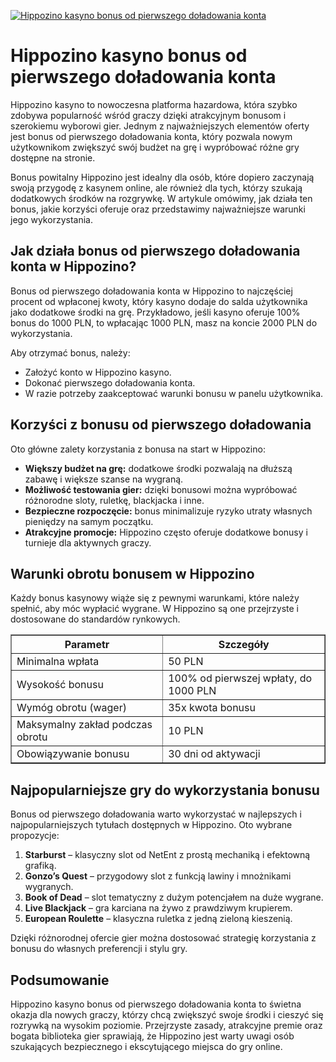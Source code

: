 [![Hippozino kasyno bonus od pierwszego doładowania konta](https://123-caf.pages.dev/gitsignup.png)](https://vrmoo.ru/Bt82HjjY)

<h1>Hippozino kasyno bonus od pierwszego doładowania konta</h1> <p>Hippozino kasyno to nowoczesna platforma hazardowa, która szybko zdobywa popularność wśród graczy dzięki atrakcyjnym bonusom i szerokiemu wyborowi gier. Jednym z najważniejszych elementów oferty jest bonus od pierwszego doładowania konta, który pozwala nowym użytkownikom zwiększyć swój budżet na grę i wypróbować różne gry dostępne na stronie.</p> <p>Bonus powitalny Hippozino jest idealny dla osób, które dopiero zaczynają swoją przygodę z kasynem online, ale również dla tych, którzy szukają dodatkowych środków na rozgrywkę. W artykule omówimy, jak działa ten bonus, jakie korzyści oferuje oraz przedstawimy najważniejsze warunki jego wykorzystania.</p>  <h2>Jak działa bonus od pierwszego doładowania konta w Hippozino?</h2> <p>Bonus od pierwszego doładowania konta w Hippozino to najczęściej procent od wpłaconej kwoty, który kasyno dodaje do salda użytkownika jako dodatkowe środki na grę. Przykładowo, jeśli kasyno oferuje 100% bonus do 1000 PLN, to wpłacając 1000 PLN, masz na koncie 2000 PLN do wykorzystania.</p> <p>Aby otrzymać bonus, należy:</p> <ul>   <li>Założyć konto w Hippozino kasyno.</li>   <li>Dokonać pierwszego doładowania konta.</li>   <li>W razie potrzeby zaakceptować warunki bonusu w panelu użytkownika.</li> </ul>  <h2>Korzyści z bonusu od pierwszego doładowania</h2> <p>Oto główne zalety korzystania z bonusa na start w Hippozino:</p> <ul>   <li><strong>Większy budżet na grę:</strong> dodatkowe środki pozwalają na dłuższą zabawę i większe szanse na wygraną.</li>   <li><strong>Możliwość testowania gier:</strong> dzięki bonusowi można wypróbować różnorodne sloty, ruletkę, blackjacka i inne.</li>   <li><strong>Bezpieczne rozpoczęcie:</strong> bonus minimalizuje ryzyko utraty własnych pieniędzy na samym początku.</li>   <li><strong>Atrakcyjne promocje:</strong> Hippozino często oferuje dodatkowe bonusy i turnieje dla aktywnych graczy.</li> </ul>  <h2>Warunki obrotu bonusem w Hippozino</h2> <p>Każdy bonus kasynowy wiąże się z pewnymi warunkami, które należy spełnić, aby móc wypłacić wygrane. W Hippozino są one przejrzyste i dostosowane do standardów rynkowych.</p> <table border="1" cellpadding="8" cellspacing="0" style="border-collapse: collapse;">   <thead>     <tr>       <th>Parametr</th>       <th>Szczegóły</th>     </tr>   </thead>   <tbody>     <tr>       <td>Minimalna wpłata</td>       <td>50 PLN</td>     </tr>     <tr>       <td>Wysokość bonusu</td>       <td>100% od pierwszej wpłaty, do 1000 PLN</td>     </tr>     <tr>       <td>Wymóg obrotu (wager)</td>       <td>35x kwota bonusu</td>     </tr>     <tr>       <td>Maksymalny zakład podczas obrotu</td>       <td>10 PLN</td>     </tr>     <tr>       <td>Obowiązywanie bonusu</td>       <td>30 dni od aktywacji</td>     </tr>   </tbody> </table>  <h2>Najpopularniejsze gry do wykorzystania bonusu</h2> <p>Bonus od pierwszego doładowania warto wykorzystać w najlepszych i najpopularniejszych tytułach dostępnych w Hippozino. Oto wybrane propozycje:</p> <ol>   <li><strong>Starburst</strong> – klasyczny slot od NetEnt z prostą mechaniką i efektowną grafiką.</li>   <li><strong>Gonzo’s Quest</strong> – przygodowy slot z funkcją lawiny i mnożnikami wygranych.</li>   <li><strong>Book of Dead</strong> – slot tematyczny z dużym potencjałem na duże wygrane.</li>   <li><strong>Live Blackjack</strong> – gra karciana na żywo z prawdziwym krupierem.</li>   <li><strong>European Roulette</strong> – klasyczna ruletka z jedną zieloną kieszenią.</li> </ol>  <p>Dzięki różnorodnej ofercie gier można dostosować strategię korzystania z bonusu do własnych preferencji i stylu gry.</p>  <h2>Podsumowanie</h2> <p>Hippozino kasyno bonus od pierwszego doładowania konta to świetna okazja dla nowych graczy, którzy chcą zwiększyć swoje środki i cieszyć się rozrywką na wysokim poziomie. Przejrzyste zasady, atrakcyjne premie oraz bogata biblioteka gier sprawiają, że Hippozino jest warty uwagi osób szukających bezpiecznego i ekscytującego miejsca do gry online.</p>